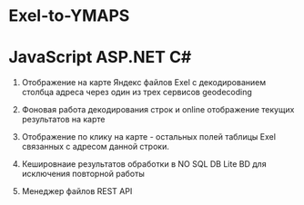 # Exel-to-YMAPS

# JavaScript ASP.NET C#

1) Отображение на карте Яндекс файлов Exel c декодированием столбца адреса через один из трех сервисов geodecoding

2) Фоновая работа декодирования строк и online отображение текущих результатов на карте

3) Отображение по клику на карте - остальных полей таблицы Exel связанных с адресом данной строки.

4) Кешировнаие результатов обработки в NO SQL DB Lite BD для исключения повторной работы

5) Менеджер файлов REST API
